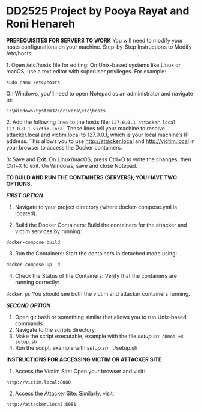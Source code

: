 # DD2525 Project by Pooya Rayat and Roni Henareh

**PREREQUISITES FOR SERVERS TO WORK**
You will need to modify your hosts configurations on your machine.
Step-by-Step Instructions to Modify /etc/hosts:

1: Open /etc/hosts file for editing:
On Unix-based systems like Linux or macOS, use a text editor with superuser privileges. For example:

`sudo nano /etc/hosts`

On Windows, you'll need to open Notepad as an administrator and navigate to:

`C:\Windows\System32\drivers\etc\hosts`

2: Add the following lines to the hosts file:
`127.0.0.1 attacker.local`
`127.0.0.1 victim.local`
These lines tell your machine to resolve attacker.local and victim.local to 127.0.0.1, which is your local machine’s IP address. This allows you to use http://attacker.local and http://victim.local in your browser to access the Docker containers.

3: Save and Exit:
On Linux/macOS, press Ctrl+O to write the changes, then Ctrl+X to exit.
On Windows, save and close Notepad.


**TO BUILD AND RUN THE CONTAINERS (SERVERS), YOU HAVE TWO OPTIONS.**

***FIRST OPTION***
1. Navigate to your project directory (where docker-compose.yml is located).

2. Build the Docker Containers:
Build the containers for the attacker and victim services by running:

`docker-compose build`

3. Run the Containers:
Start the containers in detached mode using:

`docker-compose up -d`

4. Check the Status of the Containers:
Verify that the containers are running correctly:

`docker ps`
You should see both the victim and attacker containers running.

***SECOND OPTION***
1. Open git bash or something similar that allows you to run Unix-based commands.
2. Navigate to the scripts directory
3. Make the script executable, example with the file *setup.sh*:
`chmod +x setup.sh`
4. Run the script, example with *setup.sh*:
`./setup.sh


**INSTRUCTIONS FOR ACCESSING VICTIM OR ATTACKER SITE**
1. Access the Victim Site:
Open your browser and visit:

`http://victim.local:8080`

2. Access the Attacker Site:
Similarly, visit:

`http://attacker.local:8081`